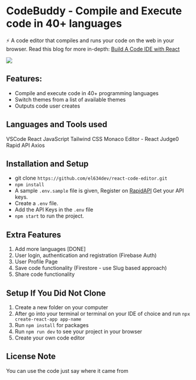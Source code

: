 # CodeBuddy - Compile and Execute code in 40+ languages

⚡️ A code editor that compiles and runs your code on the web in your browser.
Read this blog for more in-depth: <a href="https://www.freecodecamp.org/news/how-to-build-react-based-code-editor/" target="__blank">Build A Code IDE with React</a>

<img src="https://github.com/manuarora700/react-code-editor/blob/main/demo.png" />

## Features: 
- Compile and execute code in 40+ programming languages
- Switch themes from a list of available themes
- Outputs code user creates

## Languages and Tools used
VSCode
React
JavaScript
Tailwind CSS
Monaco Editor - React
Judge0
Rapid API
Axios
## Installation and Setup

- git clone `https://github.com/el634dev/react-code-editor.git`
- `npm install`
- A sample `.env.sample` file is given, Register on <a href="https://rapidapi.com/judge0-official/api/judge0-ce/pricing" target="__blank">RapidAPI</a> Get your API keys.
- Create a `.env` file.
- Add the API Keys in the `.env` file
- `npm start` to run the project.

## Extra Features

1. Add more languages [DONE]
2. User login, authentication and registration (Firebase Auth)
3. User Profile Page
4. Save code functionality (Firestore - use Slug based approach)
5. Share code functionality

## Setup If You Did Not Clone
1. Create a new folder on your computer
2. After go into your terminal or terminal on your IDE of choice and run `npx create-react-app app-name`
3. Run `npm install` for packages
4. Run `npm run dev` to see your project in your browser
5. Create your own code editor

## License Note
You can use the code just say where it came from
